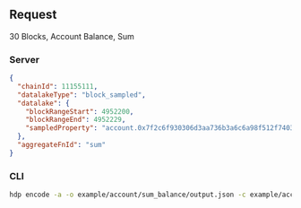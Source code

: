 ## Request

30 Blocks, Account Balance, Sum

### Server

```json
{
  "chainId": 11155111,
  "datalakeType": "block_sampled",
  "datalake": {
    "blockRangeStart": 4952200,
    "blockRangeEnd": 4952229,
    "sampledProperty": "account.0x7f2c6f930306d3aa736b3a6c6a98f512f74036d4.balance"
  },
  "aggregateFnId": "sum"
}
```

### CLI

```bash
hdp encode -a -o example/account/sum_balance/output.json -c example/account/sum_balance/input.json "sum" -b 4952200 4952229 "account.0x7f2c6f930306d3aa736b3a6c6a98f512f74036d4.balance" 1
```
